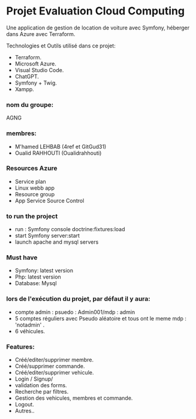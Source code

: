 # Projet Evaluation Cloud Computing
Une application de gestion de location de voiture avec Symfony, héberger dans Azure avec Terraform.

Technologies et Outils utilisé dans ce projet:
* Terraform.
* Microsoft Azure.
* Visual Studio Code.
* ChatGPT.
* Symfony + Twig.
* Xampp.

### nom du groupe: 
AGNG

### membres: 
* M'hamed LEHBAB (4ref et GitGud31)
* Oualid RAHHOUTI (Oualidrahhouti)

### Resources Azure 
* Service plan
* Linux webb app
* Resource group
* App Service Source Control


### to run the project
 + run : Symfony console doctrine:fixtures:load
 + start Symfony server:start
 + launch apache and mysql servers

### Must have 
 + Symfony: latest version
 + Php: latest version
 + Database: Mysql


### lors de l'exécution du projet, par défaut il y aura:
 + compte admin : psuedo : Admin001/mdp : admin
 + 5 comptes réguliers avec Pseudo aléatoire et tous ont le meme mdp : 'notadmin' .
 + 6 véhicules.


### Features:
+ Créé/editer/supprimer membre.
+ Créé/supprimer commande.
+ Créé/editer/supprimer vehicule.
+ Login / Signup/
+ validation des forms.
+ Recherche par filtres.
+ Gestion des vehicules, membres et commande.
+ Logout.
+ Autres..